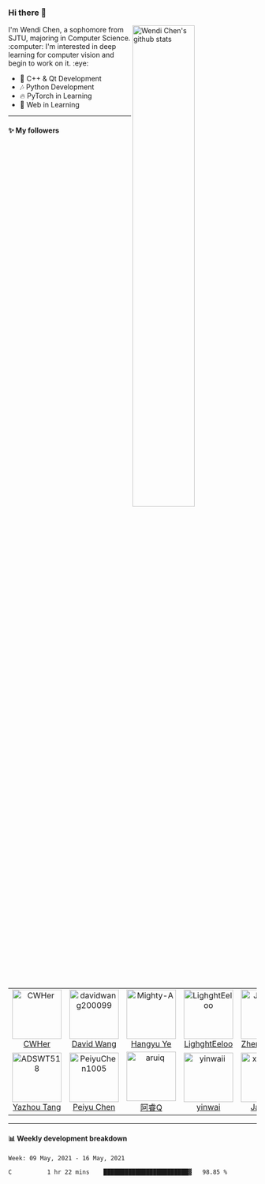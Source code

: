 ### Hi there 👋

<!--
**ChenWendi2001/ChenWendi2001** is a ✨ _special_ ✨ repository because its `README.md` (this file) appears on your GitHub profile.

Here are some ideas to get you started:

- 🔭 I’m currently working on ...
- 🌱 I’m currently learning ...
- 👯 I’m looking to collaborate on ...
- 🤔 I’m looking for help with ...
- 💬 Ask me about ...
- 📫 How to reach me: ...
- 😄 Pronouns: ...
- ⚡ Fun fact: ...
-->
<img align="right" alt="Wendi Chen's github stats" width="50%" src="https://github-readme-stats.vercel.app/api?username=ChenWendi2001&show_icons=true">
I'm Wendi Chen, a sophomore from SJTU, majoring in Computer Science. :computer: I'm interested in deep learning for computer vision and begin to work on it. :eye:

- :book: C++ & Qt Development
- :notes: Python Development
- :fire: PyTorch in Learning
- :balloon: Web in Learning

---

#### :sparkles: My followers

<!--START_SECTION:top-followers-->
<table>
  <tr>
    <td align="center">
      <a href="https://github.com/CWHer">
        <img src="https://avatars2.githubusercontent.com/u/31888981" width="100px;" alt="CWHer"/>
      </a>
      <br />
      <a href="https://github.com/CWHer">CWHer</a>
    </td>
    <td align="center">
      <a href="https://github.com/davidwang200099">
        <img src="https://avatars2.githubusercontent.com/u/53116079" width="100px;" alt="davidwang200099"/>
      </a>
      <br />
      <a href="https://github.com/davidwang200099">David Wang</a>
    </td>
    <td align="center">
      <a href="https://github.com/Mighty-A">
        <img src="https://avatars2.githubusercontent.com/u/55054549" width="100px;" alt="Mighty-A"/>
      </a>
      <br />
      <a href="https://github.com/Mighty-A">Hangyu Ye</a>
    </td>
    <td align="center">
      <a href="https://github.com/LighghtEeloo">
        <img src="https://avatars2.githubusercontent.com/u/24841828" width="100px;" alt="LighghtEeloo"/>
      </a>
      <br />
      <a href="https://github.com/LighghtEeloo">LighghtEeloo</a>
    </td>
    <td align="center">
      <a href="https://github.com/JolyneFr">
        <img src="https://avatars2.githubusercontent.com/u/59022148" width="100px;" alt="JolyneFr"/>
      </a>
      <br />
      <a href="https://github.com/JolyneFr">Zhenyu Yang</a>
    </td>
    <td align="center">
      <a href="https://github.com/Gun9niR">
        <img src="https://avatars2.githubusercontent.com/u/52783948" width="100px;" alt="Gun9niR"/>
      </a>
      <br />
      <a href="https://github.com/Gun9niR">Gun9niR</a>
    </td>
    <td align="center">
      <a href="https://github.com/Edersnow">
        <img src="https://avatars2.githubusercontent.com/u/59730016" width="100px;" alt="Edersnow"/>
      </a>
      <br />
      <a href="https://github.com/Edersnow">Edersnow</a>
    </td>
  </tr>
  <tr>
    <td align="center">
      <a href="https://github.com/ADSWT518">
        <img src="https://avatars2.githubusercontent.com/u/58338486" width="100px;" alt="ADSWT518"/>
      </a>
      <br />
      <a href="https://github.com/ADSWT518">Yazhou Tang</a>
    </td>
    <td align="center">
      <a href="https://github.com/PeiyuChen1005">
        <img src="https://avatars2.githubusercontent.com/u/56381749" width="100px;" alt="PeiyuChen1005"/>
      </a>
      <br />
      <a href="https://github.com/PeiyuChen1005">Peiyu Chen</a>
    </td>
    <td align="center">
      <a href="https://github.com/aruiq">
        <img src="https://avatars2.githubusercontent.com/u/52989032" width="100px;" alt="aruiq"/>
      </a>
      <br />
      <a href="https://github.com/aruiq">阿睿Q</a>
    </td>
    <td align="center">
      <a href="https://github.com/yinwaii">
        <img src="https://avatars2.githubusercontent.com/u/58301225" width="100px;" alt="yinwaii"/>
      </a>
      <br />
      <a href="https://github.com/yinwaii">yinwai</a>
    </td>
    <td align="center">
      <a href="https://github.com/xuxian73">
        <img src="https://avatars2.githubusercontent.com/u/57659225" width="100px;" alt="xuxian73"/>
      </a>
      <br />
      <a href="https://github.com/xuxian73">Jason X</a>
    </td>
    <td align="center">
      <a href="https://github.com/LSQsjtu">
        <img src="https://avatars2.githubusercontent.com/u/59142188" width="100px;" alt="LSQsjtu"/>
      </a>
      <br />
      <a href="https://github.com/LSQsjtu">liushengqi</a>
    </td>
    <td align="center">
      <a href="https://github.com/Iridoudou">
        <img src="https://avatars2.githubusercontent.com/u/62940175" width="100px;" alt="Iridoudou"/>
      </a>
      <br />
      <a href="https://github.com/Iridoudou">Dou Yiming</a>
    </td>
  </tr>
</table>
<!--END_SECTION:top-followers-->

---

#### :bar_chart: Weekly development breakdown

<!--START_SECTION:waka-->
```text
Week: 09 May, 2021 - 16 May, 2021

C          1 hr 22 mins    ████████████████████████▓   98.85 % 
```
<!--END_SECTION:waka-->


